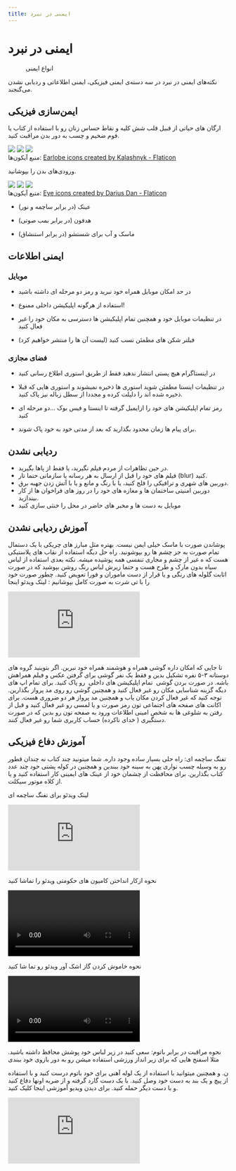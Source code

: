 ```yaml
---
title: ایمنی در نبرد
---
```


# ایمنی در نبرد

<figure >
    <img className="!max-w-100 mx-auto" src="/images/safety-graph.svg" alt=""/>
    <figcaption>انواع ایمنی</figcaption>
</figure>

نکته‌های ایمنی در نبرد در سه دسته‌ی ایمنی فیزیکی، ایمنی اطلاعاتی و ردیابی نشدن می‌گنجند.

## ایمن‌سازی فیزیکی

ارگان های حیاتی از قبیل قلب شش کلیه و نقاط حساس زنان رو با استفاده از کتاب یا فوم ضخیم و چسب به دور بدن مراقبت
کنید.

<div class='flex gap-6 !my-8'>
    <img src="/images/human-organs/cardiology.png" className=" max-w-20 w-full"/>
    <img src="/images/human-organs/pulmonology.png" className=" max-w-20 w-full"/>
    <img src="/images/human-organs/urology.png" className=" max-w-20 w-full"/>
</div>
<div class='mt-20 text-2xs c-gray8'>
    منبع آیکون‌ها: <a href="https://www.flaticon.com/free-icons/earlobe" title="earlobe icons">Earlobe icons created by Kalashnyk - Flaticon</a>
</div>

ورودی‌های بدن را بپوشانید.

<div class='flex gap-6 !my-8'>
    <img src="/images/human-organs/eye.png" className=" max-w-20 w-full"/>
    <img src="/images/human-organs/nose.png" className=" max-w-20 w-full"/>
    <img src="/images/human-organs/ear.png" className=" max-w-20 w-full"/>
</div>
<div class='mt-20 text-2xs c-gray8'>
    منبع آیکون‌ها: <a href="https://www.flaticon.com/free-icons/eye" title="eye icons">Eye icons created by Darius Dan - Flaticon</a>
</div>

- عینک (در برابر ساچمه و نور)

- هدفون (در برابر بمب صوتی)

- ماسک و آب برای شستشو (در برابر استنشاق)

## ایمنی اطلاعات

### موبایل

- در حد امکان موبایل همراه خود نبرید و رمز دو مرحله ای داشته باشید

- استفاده از هرگونه اپلیکیشن داخلی ممنوع!

- در تنظیمات موبایل خود و همچنین تمام اپلیکیشن ها دسترسی به مکان خود را غیر فعال کنید

- فیلتر شکن های مطمئن نسب کنید (لیست آن ها را منتشر خواهیم کرد)

### فضای مجازی

- در اینستاگرام هیچ پستی انتشار ندهید فقط از طریق استوری اطلاع رسانی کنید

- در تنظیمات اینستا مطمئن شوید استوری ها ذخیره نمیشوند و استوری هایی که قبلا ذخیره شده اند را دلیلت کرده و مجددا از سطل زباله نیز پاک کنید.

- رمز تمام اپلیکیشن های خود را ازایمیل گرفته تا اینستا و فیس بوک ...دو مرحله ای کنید

- برای پیام ها زمان محدود بگذارید که بعد از مدتی خود به خود پاک شوند.

## ردیابی نشدن

<ul className="list-none grid gap-6 grid-min-col-15rem p-0 !my-12">
    <li className=" p-6 b-1 b-gray5 rd-xl  before:( block mb-4  text-4xl) bf-i-mdi-video-off-outline">
        در حین تظاهرات از مردم فیلم نگیرید، یا فقط از پاها بگیرید.
    </li>
    <li className=" p-6 b-1 b-gray5 rd-xl  before:( block mb-4 text-4xl)  bf-i-mdi-blur">
        فیلم های خود را قبل از ارسال به هر رسانه‌ یا سازمانی حتما تار (blur) کنید.
    </li>
    <li className="  p-6 b-1 b-gray5 rd-xl before:( block mb-4 text-4xl ) bf-i-mdi-security-camera-off">
        دوربین های شهری و ترافیکی را فلج کنید، یا با رنگ و مانع و یا با آتش زدن جهبه برق.
    </li>
    <li className=" p-6 b-1 b-gray5 rd-xl  before:( block mb-4 text-4xl ) bf-i-mdi-webcam-off ">
        دوربین امنیتی ساختمان ها و مغازه های خود را در روز های فراخوان ها از کار بیندازید.
    </li>
    <li className=" p-6 b-1 b-gray5 rd-xl  before:( block mb-4 text-4xl ) bf-i-mdi-incognito-off ">
        موبایل به دست ها و مخبر های حاضر در محل را خنثی سازی کنید
    </li>
</ul>

## آموزش ردیابی نشدن

پوشاندن صورت با ماسک خیلی ایمن نیست. بهتره مثل مبارز های چریکی با یک دستمال تمام صورت به جز چشم ها رو بپوشونید. راه حل دیگه استفاده از نقاب های پلاستیکی هست که ه غیر از چشم و مجاری تنفسی همه پوشیده میشه. نکته بعدی استفاده از لباس سیاه بدون مارک و طرح هست و حتما زیرش لباس رنگ روشن بپوشید که در صورت اثابت گلوله های رنگی و یا فرار از دست ماموران و فورا تعویض کنید.
چطور صورت خود را با تی شرت به صورت کامل بپوشانیم : لینک ویدئو اینجا

<iframe
    src="https://www.youtube-nocookie.com/embed/4xA2Osjkzlk"
    title="YouTube video player"
    frameborder="0"
    allow="accelerometer; autoplay; clipboard-write; encrypted-media; gyroscope; picture-in-picture; web-share"
    allowfullscreen
></iframe>

تا جایی که امکان داره گوشی همراه و هوشمند همراه خود نبرین. اگر بتوینید گروه های دوستانه ۳-۵ نفره تشکیل بدین و فقط یک نفر گوشی برای گرفتن عکس و فیلم همراهش باشه. در صورت بردن گوشی  تمام اپلیکیشن های داخلی  رو پاک کنید. برای تمام اپ های دیگه گزینه شناسایی مکان رو غیر فعال کنید و همچنین گوشی رو روی مد پرواز بگذارین. توجه کنید که غیر فعال کردن مکان یاب و همچنین مد پرواز هر دو ضروری هست. برای اکانت های صفحه های اجتماعی تون رمز صورت و یا لمسی رو غیر فعال کنید و قبل از رفتن به شلوغی ها به شخص امینی اطلاعات ورود به صفحه تون رو بدین که در صورت دستگیری ( خدای ناکرده) حساب کاربری شما رو غیر فعال کنند.

## آموزش دفاع فیزیکی

تفنگ ساچمه ای: راه حلی بسیار ساده وجود داره. شما میتونید چند کتاب نه چندان قطور رو به وسیله چسب نواری پهن به سینه خود ببندین و همچنین در کوله پشتی خود چند عدد کتاب بگذارین. برای محافظت از چشمان خود از عینک های ایمینی کار استفاده کنید و یا از کلاه موتور سیکلت.

لینک ویدئو برای تفنگ ساچمه ای

<iframe
    src="https://www.youtube-nocookie.com/embed/YzOvx4M6hY0"
    title="YouTube video player"
    frameborder="0"
    allow="accelerometer; autoplay; clipboard-write; encrypted-media; gyroscope; picture-in-picture; web-share"
    allowfullscreen
></iframe>

نحوه ازکار انداختن کامیون های حکومتی ویدئو را تماشا کنید

<video className="w-full max-h-20rem rd-xl" src="/videos/stop-trucks.mp4" controls></video>

نحوه خاموش کردن گاز اشک آور ویدئو رو تما شا کنید

<video className="w-full max-h-20rem rd-xl" src="/videos/tear-gas.mp4" controls></video>

نحوه مراقبت در برابر باتوم: سعی کنید در زیر لباس خود پوشش محافظ داشته باشید. مثلا اسفنج هایی که برای زیر انداز ورزشی استفاده میشن رو به دور بازوی خود ببندی

ن. و همچنین میتوانید با استفاده از یک لوله آهنی برای خود باتوم درست کنید و با استفاده از پیچ و یک بند به دست خود وصل کنید. با یک دست گارد گرفته و از ضربه اونها دفاع کنید و با دست دیگر حمله کنید. برای دیدن ویديو آموزشی اینجا کلیک کنید.

<iframe
    src="https://www.youtube-nocookie.com/embed/8eapmK_rCP8"
    title="YouTube video player"
    frameborder="0"
    allow="accelerometer; autoplay; clipboard-write; encrypted-media; gyroscope; picture-in-picture; web-share"
    allowfullscreen
></iframe>
